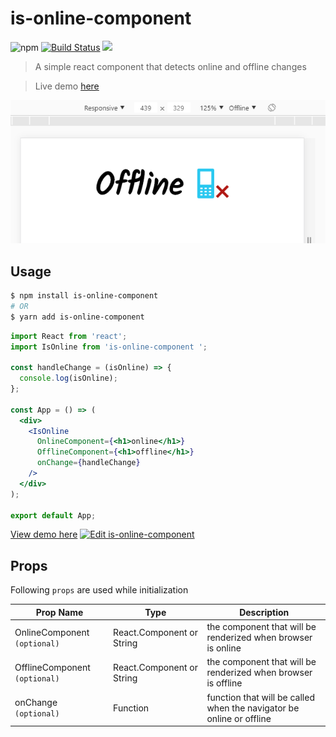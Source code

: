 # is-online-component

![npm](https://img.shields.io/npm/dt/is-online-component.svg) [![Build Status](https://travis-ci.org/Leocardoso94/is-online-component.svg?branch=master)](https://travis-ci.org/Leocardoso94/is-online-component) [![](https://data.jsdelivr.com/v1/package/npm/is-online-component/badge)](https://www.jsdelivr.com/package/npm/is-online-component)

> A simple react component that detects online and offline changes

> Live demo [here](https://codesandbox.io/s/4ry12w6509)

![](https://raw.githubusercontent.com/Leocardoso94/is-online-component/master/docs/gif.gif)

## Usage

```bash
$ npm install is-online-component
# OR
$ yarn add is-online-component
```

```jsx
import React from 'react';
import IsOnline from 'is-online-component ';

const handleChange = (isOnline) => {
  console.log(isOnline);
};

const App = () => (
  <div>
    <IsOnline
      OnlineComponent={<h1>online</h1>}
      OfflineComponent={<h1>offline</h1>}
      onChange={handleChange}
    />
  </div>
);

export default App;
```

[View demo here](https://codesandbox.io/s/4ry12w6509)
[![Edit is-online-component](https://codesandbox.io/static/img/play-codesandbox.svg)](https://codesandbox.io/s/4ry12w6509)

## Props

Following `props` are used while initialization

| Prop Name             | Type              | Description                                                                                    |
| --------------------- | ----------------- | ---------------------------------------------------------------------------------------------- |
| OnlineComponent `(optional)` | React.Component or String | the component that will be renderized when browser is online                                                                    |
| OfflineComponent `(optional)`    | React.Component or String | the component that will be renderized when browser is offline                                                                        |
| onChange `(optional)`   | Function  | function that will be called when the navigator be online or offline |


